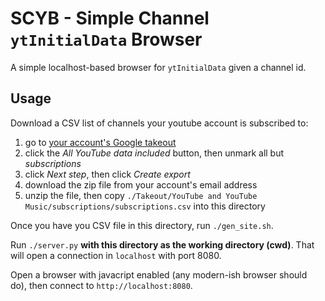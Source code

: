 # SCYB - Simple Channel `ytInitialData` Browser

A simple localhost-based browser for `ytInitialData` given a channel id.

## Usage

Download a CSV list of channels your youtube account is subscribed to:

1. go to [your account's
   Google takeout](https://takeout.google.com/takeout/custom/youtube)
2. click the *All YouTube data included* button, then unmark all but
   *subscriptions*
3. click *Next step*, then click *Create export*
4. download the zip file from your account's email address
5. unzip the file, then copy `./Takeout/YouTube and YouTube
   Music/subscriptions/subscriptions.csv` into this directory

Once you have you CSV file in this directory, run `./gen_site.sh`.

Run `./server.py` **with this directory as the working directory (cwd)**. That
will open a connection in `localhost` with port 8080.

Open a browser with javacript enabled (any modern-ish browser should do), then
connect to `http://localhost:8080`.
